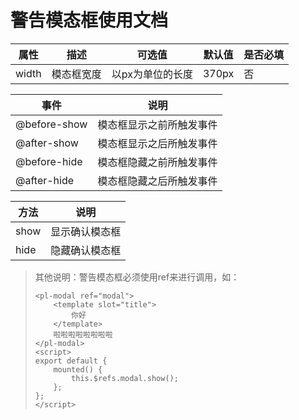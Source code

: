 # 警告模态框使用文档

| 属性     | 描述                    | 可选值            | 默认值     | 是否必填 |
| ------ | --------------------- | -------------- | ------- | ---- |
| width  | 模态框宽度                 | 以px为单位的长度      | 370px   | 否    |

| 事件           | 说明           |
| ------------ | ------------ |
| @before-show | 模态框显示之前所触发事件 |
| @after-show  | 模态框显示之后所触发事件 |
| @before-hide | 模态框隐藏之前所触发事件 |
| @after-hide  | 模态框隐藏之后所触发事件 |

| 方法   | 说明      |
| ---- | ------- |
| show | 显示确认模态框 |
| hide | 隐藏确认模态框 |



> 其他说明：警告模态框必须使用ref来进行调用，如：
>
> ```vue
> <pl-modal ref="modal">
>     <template slot="title">
>         你好
>     </template>
>     啦啦啦啦啦啦啦啦
> </pl-modal>
> <script>
> export default {
>     mounted() {
>         this.$refs.modal.show();
>     };
> };
> </script>
> ```
>